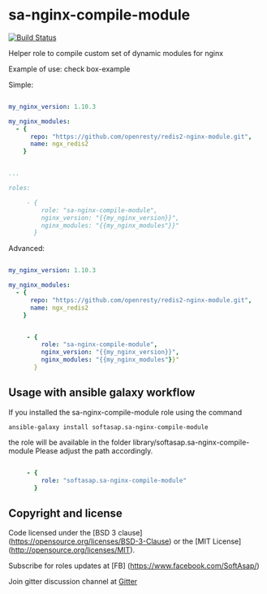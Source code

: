 sa-nginx-compile-module
=======================
[![Build Status](https://travis-ci.org/softasap/sa-nginx-compile-module.svg?branch=master)](https://travis-ci.org/softasap/sa-nginx-compile-module)


Helper role to compile custom set of dynamic modules for nginx


Example of use: check box-example

Simple:

```YAML

my_nginx_version: 1.10.3

my_nginx_modules:
  - {
      repo: "https://github.com/openresty/redis2-nginx-module.git",
      name: ngx_redis2
    }


...

roles:

     - {
         role: "sa-nginx-compile-module",
         nginx_version: "{{my_nginx_version}}",
         nginx_modules: "{{my_nginx_modules"}}"
       }

```

Advanced:

```YAML

my_nginx_version: 1.10.3

my_nginx_modules:
  - {
      repo: "https://github.com/openresty/redis2-nginx-module.git",
      name: ngx_redis2
    }

```


```YAML

     - {
         role: "sa-nginx-compile-module",
         nginx_version: "{{my_nginx_version}}",
         nginx_modules: "{{my_nginx_modules"}}"
       }

```


Usage with ansible galaxy workflow
----------------------------------

If you installed the sa-nginx-compile-module role using the command


`
   ansible-galaxy install softasap.sa-nginx-compile-module
`

the role will be available in the folder library/softasap.sa-nginx-compile-module
Please adjust the path accordingly.

```YAML

     - {
         role: "softasap.sa-nginx-compile-module"
       }

```



Copyright and license
---------------------


Code licensed under the [BSD 3 clause] (https://opensource.org/licenses/BSD-3-Clause) or the [MIT License] (http://opensource.org/licenses/MIT).

Subscribe for roles updates at [FB] (https://www.facebook.com/SoftAsap/)

Join gitter discussion channel at [Gitter](https://gitter.im/softasap)
